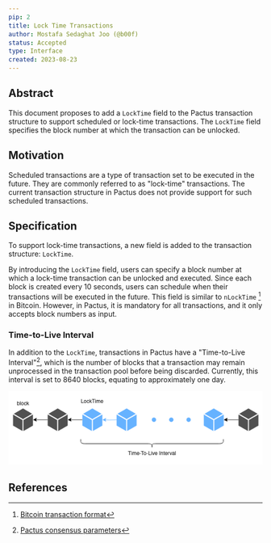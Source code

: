 ```yaml
---
pip: 2
title: Lock Time Transactions
author: Mostafa Sedaghat Joo (@b00f)
status: Accepted
type: Interface
created: 2023-08-23
---
```


## Abstract

This document proposes to add a `LockTime` field to the Pactus transaction structure to
support scheduled or lock-time transactions.
The `LockTime` field specifies the block number at which the transaction can be unlocked.

## Motivation

Scheduled transactions are a type of transaction set to be executed in the future.
They are commonly referred to as "lock-time" transactions.
The current transaction structure in Pactus does not provide support for such scheduled transactions.

## Specification

To support lock-time transactions, a new field is added to the transaction structure: `LockTime`.

By introducing the `LockTime` field, users can specify a block number at which a lock-time transaction can be unlocked and executed.
Since each block is created every 10 seconds, users can schedule when their transactions will be executed in the future.
This field is similar to `nLockTime` [^1] in Bitcoin.
However, in Pactus, it is mandatory for all transactions, and it only accepts block numbers as input.

### Time-to-Live Interval

In addition to the `LockTime`, transactions in Pactus have a "Time-to-Live Interval"[^2],
which is the number of blocks that a transaction may remain unprocessed in the transaction pool before being discarded.
Currently, this interval is set to 8640 blocks, equating to approximately one day.

![PIP-2 - LockTime and TTL](../assets/pip-2/locktime-ttl.png)

## References

[^1]: [Bitcoin transaction format](https://en.bitcoin.it/wiki/Protocol_documentation#tx)
[^2]: [Pactus consensus parameters](https://pactus.org/learn/consensus/parameters/)
